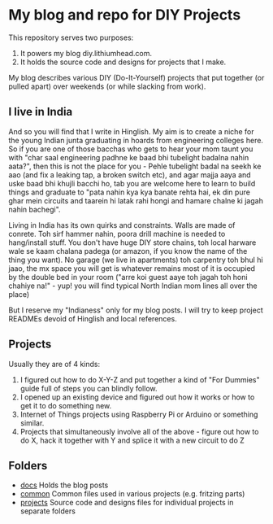 My blog and repo for DIY Projects
=================================

This repository serves two purposes:

  1. It powers my blog diy.lithiumhead.com.
  2. It holds the source code and designs for projects that I make.

My blog describes various DIY (Do-It-Yourself) projects that put together (or pulled apart)
over weekends (or while slacking from work).


I live in India
---------------

And so you will find that I write in Hinglish. My aim is to create a niche for the young Indian junta graduating in hoards from engineering colleges here. So if you are one of those bacchas who gets to hear your mom taunt you with "char saal engineering padhne ke baad bhi tubelight badalna nahin aata?", then this is not the place for you - Pehle tubelight badal na seekh ke aao (and fix a leaking tap, a broken switch etc), and agar majja aaya and uske baad bhi khujli bacchi ho, tab you are welcome here to learn to build things and graduate to "pata nahin kya kya banate rehta hai, ek din pure ghar mein circuits and taarein hi latak rahi hongi and hamare chalne ki jagah nahin bachegi".


Living in India has its own quirks and constraints. Walls are made of conrete. Toh sirf hammer nahin, poora drill machine is needed to hang/install stuff. You don't have huge DIY store chains, toh local harware wale se kaam chalana padega (or amazon, if you know the name of the thing you want). No garage (we live in apartments) toh carpentry toh bhul hi jaao, the mx space you will get is whatever remains most of it is occupied by the double bed in your room ("arre koi guest aaye toh jagah toh honi chahiye na!" - yup! you will find typical North Indian mom lines all over the place)

But I reserve my "Indianess" only for my blog posts. I will try to keep project READMEs devoid of Hinglish and local references.

Projects
--------

Usually they are of 4 kinds:

  1. I figured out how to do X-Y-Z and put together a kind of "For Dummies" guide full of steps you can blindly follow.
  2. I opened up an existing device and figured out how it works or how to get it to do something new.
  3. Internet of Things projects using Raspberry Pi or Arduino or something similar.
  4. Projects that simultaneously involve all of the above - figure out how to do X, hack it together with Y and splice it with a new circuit to do Z

Folders
-------

 - [docs](docs/README.md)
   Holds the blog posts
 - [common](common/README.md)
   Common files used in various projects (e.g. fritzing parts)
 - [projects](projects/README.md)
   Source code and designs files for individual projects in separate folders
